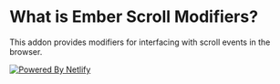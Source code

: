 # What is Ember Scroll Modifiers?

This addon provides modifiers for interfacing with scroll events in the browser.

[![Powered By Netlify](https://www.netlify.com/img/global/badges/netlify-light.svg)](https://www.netlify.com)
